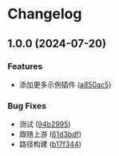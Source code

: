 # Changelog

## 1.0.0 (2024-07-20)


### Features

* 添加更多示例插件 ([a850ac5](https://github.com/KarinJS/karin-plugin-template/commit/a850ac5fb1a03e8134f0fb2e517464e8117d5565))


### Bug Fixes

* 测试 ([94b2995](https://github.com/KarinJS/karin-plugin-template/commit/94b29953a99d75e31e548e031598eeaf8c17fa96))
* 跟随上游 ([61d3bdf](https://github.com/KarinJS/karin-plugin-template/commit/61d3bdfc29801edaed046f35c771e68abe5540b7))
* 路径构建 ([b17f344](https://github.com/KarinJS/karin-plugin-template/commit/b17f344db0cf6f3dfa29f6d0f903825b9c769e9f))
